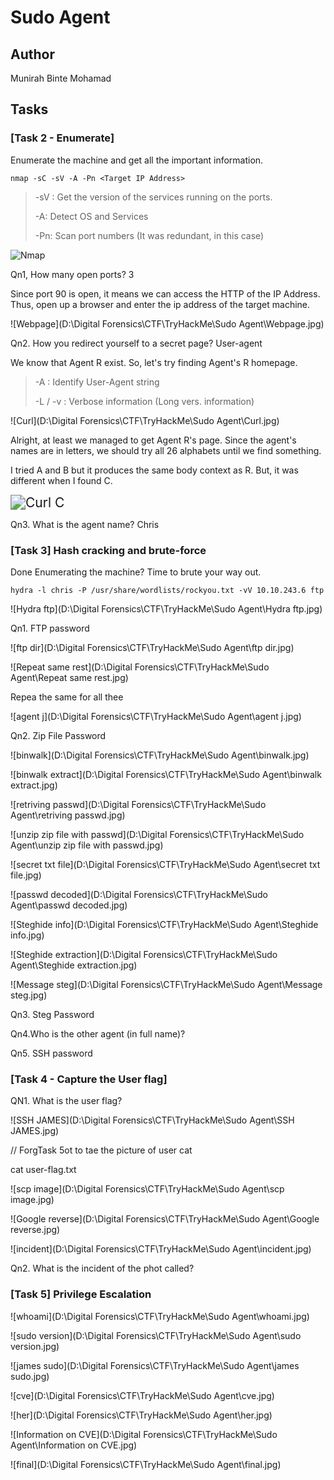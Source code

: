 # Sudo Agent



## Author

Munirah Binte Mohamad



## Tasks



### [Task 2 - Enumerate]

Enumerate the machine and get all the important information.

```Kali
nmap -sC -sV -A -Pn <Target IP Address>
```

> -sV : Get the version of the services running on the ports.
>
> -A: Detect OS and Services
>
> -Pn: Scan port numbers (It was redundant, in this case)

<img src="D:\Digital Forensics\CTF\TryHackMe\Sudo Agent\Nmap.jpg" alt="Nmap"  />



Qn1, How many open ports? 3

Since port 90 is open, it means we can access the HTTP of the IP Address. Thus, open up a browser and enter the ip address of the target machine.



![Webpage](D:\Digital Forensics\CTF\TryHackMe\Sudo Agent\Webpage.jpg)



Qn2. How you redirect yourself to a secret page? User-agent

We know that Agent R exist. So, let's try finding Agent's R homepage.

> -A : Identify User-Agent string
>
> -L / -v : Verbose information (Long vers. information)

![Curl](D:\Digital Forensics\CTF\TryHackMe\Sudo Agent\Curl.jpg)


Alright, at least we managed to get Agent R's page. Since the agent's names are in letters, we should try all 26 alphabets until we find something.

I tried A and B but it produces the same body context as R. But, it was different when I found C.



<img src="D:\Digital Forensics\CTF\TryHackMe\Sudo Agent\Curl C.jpg" alt="Curl C" style="zoom:150%;" />

Qn3. What is the agent name? Chris





### [Task 3] Hash cracking and brute-force

Done Enumerating the machine? Time to brute your way out.

```
hydra -l chris -P /usr/share/wordlists/rockyou.txt -vV 10.10.243.6 ftp
```

![Hydra ftp](D:\Digital Forensics\CTF\TryHackMe\Sudo Agent\Hydra ftp.jpg)



Qn1. FTP password

![ftp dir](D:\Digital Forensics\CTF\TryHackMe\Sudo Agent\ftp dir.jpg)



![Repeat same rest](D:\Digital Forensics\CTF\TryHackMe\Sudo Agent\Repeat same rest.jpg)

Repea the same for all thee

![agent j](D:\Digital Forensics\CTF\TryHackMe\Sudo Agent\agent j.jpg)

Qn2. Zip File Password

![binwalk](D:\Digital Forensics\CTF\TryHackMe\Sudo Agent\binwalk.jpg)



![binwalk extract](D:\Digital Forensics\CTF\TryHackMe\Sudo Agent\binwalk extract.jpg)



![retriving passwd](D:\Digital Forensics\CTF\TryHackMe\Sudo Agent\retriving passwd.jpg)

![unzip zip file with passwd](D:\Digital Forensics\CTF\TryHackMe\Sudo Agent\unzip zip file with passwd.jpg)



![secret txt file](D:\Digital Forensics\CTF\TryHackMe\Sudo Agent\secret txt file.jpg)



![passwd decoded](D:\Digital Forensics\CTF\TryHackMe\Sudo Agent\passwd decoded.jpg)



![Steghide info](D:\Digital Forensics\CTF\TryHackMe\Sudo Agent\Steghide info.jpg)





![Steghide extraction](D:\Digital Forensics\CTF\TryHackMe\Sudo Agent\Steghide extraction.jpg)



![Message steg](D:\Digital Forensics\CTF\TryHackMe\Sudo Agent\Message steg.jpg)



Qn3. Steg Password

Qn4.Who is the other agent (in full name)?

Qn5. SSH password



### [Task 4 - Capture the User flag]

QN1. What is the user flag?

![SSH JAMES](D:\Digital Forensics\CTF\TryHackMe\Sudo Agent\SSH JAMES.jpg)



// ForgTask 5ot to tae the picture  of user cat

cat user-flag.txt



![scp image](D:\Digital Forensics\CTF\TryHackMe\Sudo Agent\scp image.jpg)



![Google reverse](D:\Digital Forensics\CTF\TryHackMe\Sudo Agent\Google reverse.jpg)



![incident](D:\Digital Forensics\CTF\TryHackMe\Sudo Agent\incident.jpg)



Qn2. What is the incident of the phot called?



### [Task 5] Privilege Escalation



![whoami](D:\Digital Forensics\CTF\TryHackMe\Sudo Agent\whoami.jpg)



![sudo version](D:\Digital Forensics\CTF\TryHackMe\Sudo Agent\sudo version.jpg)



![james sudo](D:\Digital Forensics\CTF\TryHackMe\Sudo Agent\james sudo.jpg)



![cve](D:\Digital Forensics\CTF\TryHackMe\Sudo Agent\cve.jpg)



![her](D:\Digital Forensics\CTF\TryHackMe\Sudo Agent\her.jpg)



![Information on CVE](D:\Digital Forensics\CTF\TryHackMe\Sudo Agent\Information on CVE.jpg)



![final](D:\Digital Forensics\CTF\TryHackMe\Sudo Agent\final.jpg)